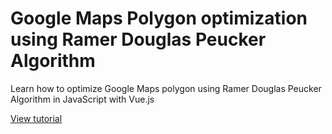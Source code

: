 # Google Maps Polygon optimization using Ramer Douglas Peucker Algorithm

Learn how to optimize Google Maps polygon using Ramer Douglas Peucker Algorithm in JavaScript with Vue.js

[View tutorial](https://www.nightprogrammer.com/vue-js/optimize-google-maps-polygon-using-ramer-douglas-peucker-algorithm-vue-js-example/)
